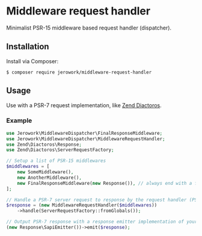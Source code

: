 # Middleware request handler
Minimalist PSR-15 middleware based request handler (dispatcher).

## Installation
Install via Composer: 
```
$ composer require jerowork/middleware-request-handler
```

## Usage
Use with a PSR-7 request implementation, like [Zend Diactoros](https://github.com/zendframework/zend-diactoros).

### Example
```php
use Jerowork\MiddlewareDispatcher\FinalResponseMiddleware;
use Jerowork\MiddlewareDispatcher\MiddlewareRequestHandler;
use Zend\Diactoros\Response;
use Zend\Diactoros\ServerRequestFactory;

// Setup a list of PSR-15 middlewares
$middlewares = [
    new SomeMiddleware(),
    new AnotherMiddleware(),
    new FinalResponseMiddleware(new Response()), // always end with a final response middleware implementation of your choice)
];

// Handle a PSR-7 server request to response by the request handler (PSR-15)
$response = (new MiddlewareRequestHandler($middlewares))
    ->handle(ServerRequestFactory::fromGlobals());

// Output PSR-7 response with a response emitter implementation of your choice
(new Response\SapiEmitter())->emit($response);
```